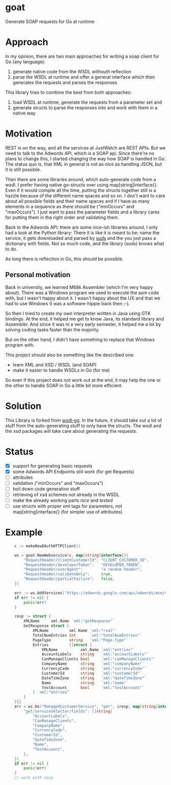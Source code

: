 # goat
Generate SOAP requests for Go at runtime

# Approach
In my opinion, there are two main approaches for writing a soap client for Go
(any language):

1. generate native code from the WSDL withouth reflection
2. parse the WSDL at runtime and offer a general interface which then generates the requests and parses the responses

This library tries to combine the best from both approaches:

1. load WSDL at runtime, generate the requests from a parameter set and
2. generate structs to parse the responses into and work with them in a native way

# Motivation
REST is on the way, and all the services at JustWatch are REST APIs. But we need
to talk to the Adwords API, which is a SOAP api. Since there're no plans to change
this, I started changing the way how SOAP is handled in Go. The status quo is,
that XML in general is not as nice as handling JSON, but it is still possible.

Then there are some libraries around, which auto-generate code from a wsdl.
I prefer having native go-structs over using map[string]interface{}. Even if it
would compile all the time, putting the structs together still is a hazzle
because of the different name spaces and so on. I don't want to care about all
possible fields and their name spaces and if I have as many elements in a
sequence as there should be ("minOccurs" and "maxOccurs"). I just want to pass
the parameter fields and a library cares for putting them in the right order and
validating them.

Back to the Adwords API: there are some nice-ish libraries around, I only had a
look at the Python library: There it is like it is meant to be: name the service,
it gets downloaded and parsed by [suds](https://pypi.python.org/pypi/suds) and
the you just pass a dictionary with fields. Not so much code, and the library
(suds) knows what to do.

As long there is reflection in Go, this should be possible.

## Personal motivation
Back in university, we learned M68k Assembler (which I'm very happy about).
There was a Windows program we used to execute the asm code with, but I wasn't happy
about it. I wasn't happy about the UX and that we had to use Windows (I was a software-hippie
back then ;-).

So then I tried to create my own interpreter written in Java using GTK bindings.
At the end, it helped me get to know Java, its standard library and Assembler.
And since it was in a very early semester, it helped me a lot by solving coding tasks
faster than the majority.

But on the other hand, I didn't have something to replace that Windows program with.

This project should also be something like the described one:

- learn XML and XSD / WSDL (and SOAP)
- make it easier to handle WSDLs in Go (for me)

So even if this project does not work out at the end, it may help the one or the other
to handle SOAP in Go a little bit more efficient.

# Solution
This Library is forked from [wsdl-go](https://code.google.com/p/wsdl-go/). In the
future, it should take out a lot of stuff from the auto-generating stuff to only
have the structs. The wsdl and the xsd packages will take care about generating
the requests.

# Status

- [x] support for generating basic requests
- [x] some Adwords API Endpoints still work (for get Requests)
- [ ] attributes
- [ ] validation ("minOccurs" and "maxOccurs")
- [ ] boil down code generation stuff
- [ ] retrieving of xsd schemes not already in the WSDL
- [ ] make the already working parts *nice* and *tested*
- [ ] use structs with proper xml tags for parameters, not map[string]interface{} (for simpler use of attributes)

# Example

```go
    c := makeNewOAuthHTTPClient()

    ws = goat.NewWebservice(c, map[string]interface{}{
        "RequestHeader/clientCustomerId": "CLIENT_CUSTOMER_ID",
        "RequestHeader/developerToken":   "DEVELOPER_TOKEN",
        "RequestHeader/userAgent":        "a random header",
        "RequestHeader/validateOnly":     true,
        "RequestHeader/partialFailure":   false,
    })

    err := ws.AddServices("https://adwords.google.com/api/adwords/mcm/v201509/ManagedCustomerService?wsdl")
    if err != nil {
        panic(err)
    }

    resp := struct {
        XMLName     xml.Name `xml:"getResponse"`
        GetResponse struct {
            XMLName         xml.Name `xml:"rval"`
            TotalNumEntries int      `xml:"totalNumEntries"`
            PageType        string   `xml:"Page.Type"`
            Entries         []struct {
                XMLName          xml.Name `xml:"entries"`
                AccountLabels    string   `xml:"accountLabels"`
                CanManageClients bool     `xml:"canManageClients"`
                CompanyName      string   `xml:"companyName"`
                CurrencyCode     string   `xml:"currencyCode"`
                CustomerId       string   `xml:"customerId"`
                DateTimeZone     string   `xml:"dateTimeZone"`
                Name             string   `xml:"name"`
                TestAccount      bool     `xml:"testAccount"`
            } `xml:"entries"`
        }
    }{}
    err = ws.Do("ManagedCustomerService", "get", &resp, map[string]interface{}{
        "get/serviceSelector/fields": []string{
            "AccountLabels",
            "CanManageClients",
            "CompanyName",
            "CurrencyCode",
            "CustomerId",
            "DateTimeZone",
            "Name",
            "TestAccount",
        },
    })
    if err != nil {
        panic(err)
    }
    // work with resp
```
